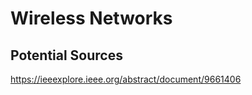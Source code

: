 # Wireless Networks

## Potential Sources 

https://ieeexplore.ieee.org/abstract/document/9661406


